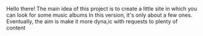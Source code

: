 Hello there!
The main idea of this project is to create a little site in which you can look for some music albums
In this version, it's only about a few ones. Eventually, the aim is make it more dyna,ic with requests to plenty of content